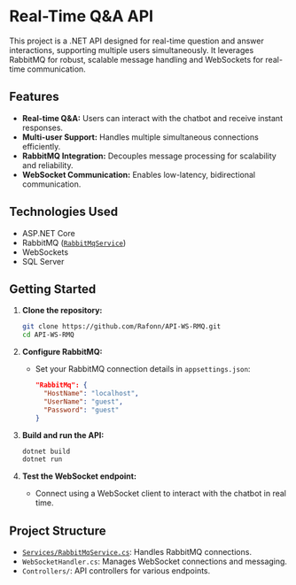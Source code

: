# Real-Time Q&A API

This project is a .NET API designed for real-time question and answer interactions, supporting multiple users simultaneously. It leverages RabbitMQ for robust, scalable message handling and WebSockets for real-time communication.

## Features

- **Real-time Q&A:** Users can interact with the chatbot and receive instant responses.
- **Multi-user Support:** Handles multiple simultaneous connections efficiently.
- **RabbitMQ Integration:** Decouples message processing for scalability and reliability.
- **WebSocket Communication:** Enables low-latency, bidirectional communication.

## Technologies Used

- ASP.NET Core
- RabbitMQ ([`RabbitMqService`](Services/RabbitMqService.cs))
- WebSockets
- SQL Server

## Getting Started

1. **Clone the repository:**
   ```sh
   git clone https://github.com/Rafonn/API-WS-RMQ.git
   cd API-WS-RMQ
   ```

2. **Configure RabbitMQ:**
   - Set your RabbitMQ connection details in `appsettings.json`:
     ```json
     "RabbitMq": {
       "HostName": "localhost",
       "UserName": "guest",
       "Password": "guest"
     }
     ```

3. **Build and run the API:**
   ```sh
   dotnet build
   dotnet run
   ```

4. **Test the WebSocket endpoint:**
   - Connect using a WebSocket client to interact with the chatbot in real time.

## Project Structure

- [`Services/RabbitMqService.cs`](Services/RabbitMqService.cs): Handles RabbitMQ connections.
- `WebSocketHandler.cs`: Manages WebSocket connections and messaging.
- `Controllers/`: API controllers for various endpoints.
